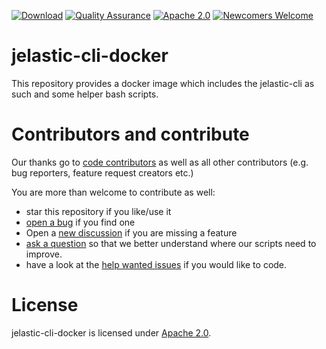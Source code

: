 <!-- for main -->

[![Download](https://img.shields.io/badge/Download-v0.7.3-%23007ec6)](https://github.com/tegonal/jelastic-cli/releases/tag/v0.7.3)
[![Quality Assurance](https://github.com/tegonal/jelastic-cli/workflows/Quality%20Assurance/badge.svg?event=push&branch=main)](https://github.com/tegonal/jelastic-cli/actions/workflows/quality-assurance.yml?query=branch%3Amain)
[![Apache 2.0](https://img.shields.io/badge/%E2%9A%96-Apache%202.0-%230b45a6)](http://opensource.org/licenses/Apache2.0 "License")
[![Newcomers Welcome](https://img.shields.io/badge/%F0%9F%91%8B-Newcomers%20Welcome-blueviolet)](https://github.com/tegonal/jelastic-cli/issues?q=is%3Aissue+is%3Aopen+label%3A%22good+first+issue%22 "Ask in discussions for help")

<!-- for main end -->
<!-- for release -->
<!--
[![Download](https://img.shields.io/badge/Download-v0.7.3-%23007ec6)](https://github.com/tegonal/jelastic-cli/releases/tag/v0.7.3)
[![Apache 2.0](https://img.shields.io/badge/%E2%9A%96-Apache%202.0-%230b45a6)](http://opensource.org/licenses/Apache2.0 "License")
[![Newcomers Welcome](https://img.shields.io/badge/%F0%9F%91%8B-Newcomers%20Welcome-blueviolet)](https://github.com/tegonal/jelastic-cli/issues?q=is%3Aissue+is%3Aopen+label%3A%22good+first+issue%22 "Ask in discussions for help")
-->
<!-- for release end -->

# jelastic-cli-docker

This repository provides a docker image which includes the jelastic-cli as such and some helper bash scripts.

# Contributors and contribute

Our thanks go to [code contributors](https://github.com/tegonal/jelastic-cli/graphs/contributors)
as well as all other contributors (e.g. bug reporters, feature request creators etc.)

You are more than welcome to contribute as well:

- star this repository if you like/use it
- [open a bug](https://github.com/tegonal/jelastic-cli/issues/new?template=bug_report.md) if you find one
- Open a [new discussion](https://github.com/tegonal/jelastic-cli/discussions/new?category=ideas) if you are missing a feature
- [ask a question](https://github.com/tegonal/jelastic-cli/discussions/new?category=q-a)
  so that we better understand where our scripts need to improve.
- have a look at
  the [help wanted issues](https://github.com/tegonal/jelastic-cli/issues?q=is%3Aissue+is%3Aopen+label%3A%22help+wanted%22)
  if you would like to code.

# License

jelastic-cli-docker is licensed under [Apache 2.0](http://opensource.org/licenses/Apache2.0).
